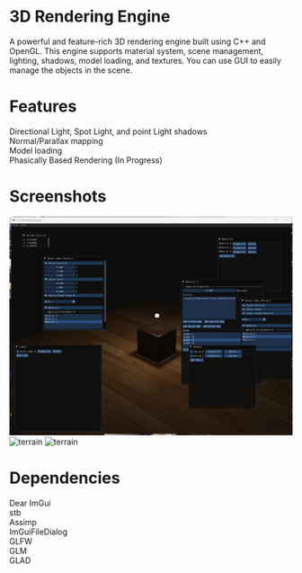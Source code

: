 # 3D Rendering Engine
A powerful and feature-rich 3D rendering engine built using C++ and OpenGL. This engine supports material system, scene management, lighting, shadows, model loading, and textures.
You can use GUI to easily manage the objects in the scene.

# Features
Directional Light, Spot Light, and point Light shadows  
Normal/Parallax mapping  
Model loading  
Phasically Based Rendering (In Progress)  

# Screenshots
![container](screenshots/container.PNG)
![terrain](screenshots/terrrain1.PNG)
![terrain](screenshots/terrain2.PNG)

# Dependencies
Dear ImGui  
stb  
Assimp  
ImGuiFileDialog  
GLFW  
GLM  
GLAD  
